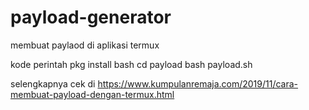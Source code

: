 # payload-generator

membuat paylaod di aplikasi termux

kode perintah 
pkg install bash
cd payload
bash payload.sh


selengkapnya cek di
https://www.kumpulanremaja.com/2019/11/cara-membuat-payload-dengan-termux.html
